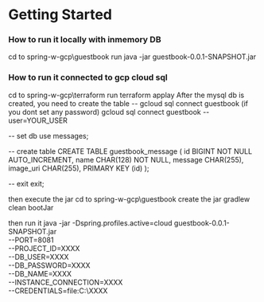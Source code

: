 # Getting Started

### How to run it locally with inmemory DB
cd to spring-w-gcp\guestbook
run
java -jar guestbook-0.0.1-SNAPSHOT.jar


### How to run it connected to gcp cloud sql
cd to spring-w-gcp\terraform
run
terraform applay
After the mysql db is created, you need to create the table
-- gcloud sql connect guestbook (if you dont set any password)
gcloud sql connect guestbook --user=YOUR_USER

-- set db
use messages;

 -- create table
CREATE TABLE guestbook_message (
  id BIGINT NOT NULL AUTO_INCREMENT,
  name CHAR(128) NOT NULL,
  message CHAR(255),
  image_uri CHAR(255),
  PRIMARY KEY (id)
);

-- exit
exit;



then execute the jar
cd to spring-w-gcp\\guestbook
create the jar
gradlew clean bootJar

then run it
java -jar -Dspring.profiles.active=cloud guestbook-0.0.1-SNAPSHOT.jar \
--PORT=8081 \
--PROJECT_ID=XXXX \
--DB_USER=XXXX \
--DB_PASSWORD=XXXX \
--DB_NAME=XXXX \
--INSTANCE_CONNECTION=XXXX \
--CREDENTIALS=file:C:\\XXXX

